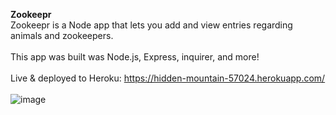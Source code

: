 <b>Zookeepr</b><br/>
Zookeepr is a Node app that lets you add and view entries regarding animals and zookeepers.<br/><br/>
This app was built was Node.js, Express, inquirer, and more!<br/><br/>
Live & deployed to Heroku: https://hidden-mountain-57024.herokuapp.com/ <br/><br/>
![image](https://user-images.githubusercontent.com/88753098/149847205-aaa754d1-7078-441f-aa58-9d65813e3f70.png)

